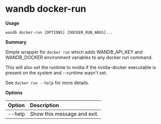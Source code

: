 # wandb docker-run

**Usage**

`wandb docker-run [OPTIONS] [DOCKER_RUN_ARGS]...`

**Summary**

Simple wrapper for `docker run` which adds WANDB_API_KEY and WANDB_DOCKER
environment variables to any docker run command.

This will also set the runtime to nvidia if the nvidia-docker executable is
present on the system and --runtime wasn't set.

See `docker run --help` for more details.

**Options**

| **Option** | **Description** |
| :--- | :--- |
| --help | Show this message and exit. |

